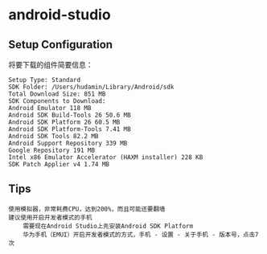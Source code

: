 # android-studio

## Setup Configuration

将要下载的组件简要信息：

    Setup Type: Standard
    SDK Folder: /Users/hudamin/Library/Android/sdk
    Total Download Size: 851 MB
    SDK Components to Download: 
    Android Emulator 118 MB
    Android SDK Build-Tools 26 50.6 MB
    Android SDK Platform 26 60.5 MB
    Android SDK Platform-Tools 7.41 MB
    Android SDK Tools 82.2 MB
    Android Support Repository 339 MB
    Google Repository 191 MB
    Intel x86 Emulator Accelerator (HAXM installer) 228 KB
    SDK Patch Applier v4 1.74 MB


## Tips

    使用模拟器，非常耗费CPU，达到200%，而且可能还要翻墙
    建议使用开启开发者模式的手机
        需要现在Android Studio上先安装Android SDK Platform
        华为手机（EMUI）开启开发者模式的方式，手机 - 设置 - 关于手机 - 版本号，点击7次


